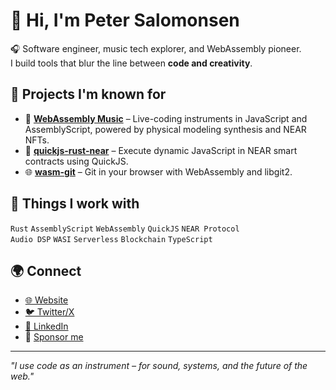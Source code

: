 # 👋 Hi, I'm Peter Salomonsen

🎧 Software engineer, music tech explorer, and WebAssembly pioneer.  
I build tools that blur the line between **code and creativity**.

## 🔭 Projects I'm known for

- 🎵 [**WebAssembly Music**](https://github.com/petersalomonsen/javascriptmusic) – Live-coding instruments in JavaScript and AssemblyScript, powered by physical modeling synthesis and NEAR NFTs.
- 🧬 [**quickjs-rust-near**](https://github.com/petersalomonsen/quickjs-rust-near) – Execute dynamic JavaScript in NEAR smart contracts using QuickJS.
- 🌐 [**wasm-git**](https://github.com/petersalomonsen/wasm-git) – Git in your browser with WebAssembly and libgit2.

## 🧠 Things I work with

`Rust` `AssemblyScript` `WebAssembly` `QuickJS` `NEAR Protocol`  
`Audio DSP` `WASI` `Serverless` `Blockchain` `TypeScript`  

## 🌍 Connect

- [🌐 Website](https://petersalomonsen.com)
- [🐦 Twitter/X](https://twitter.com/salomonsen_p)
- [💼 LinkedIn](https://www.linkedin.com/in/peter-salomonsen-235168/)
- 💖 [Sponsor me](https://github.com/sponsors/petersalomonsen)

---

_"I use code as an instrument – for sound, systems, and the future of the web."_
